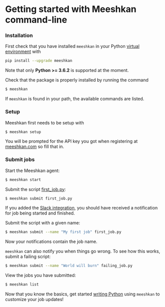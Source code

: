 # Getting started with Meeshkan command-line


### Installation
First check that you have installed `meeshkan` in your Python
[virtual environment](https://docs.python.org/3/tutorial/venv.html) with
````bash
pip install --upgrade meeshkan
````
Note that only **Python >= 3.6.2** is supported at the moment.

Check that the package is properly installed by running the command
```bash
$ meeshkan
```
If `meeshkan` is found in your path, the available commands are listed.

### Setup

Meeshkan first needs to be setup with
```bash
$ meeshkan setup
```
You will be prompted for the API key you got when registering at
[meeshkan.com](https://meeshkan.com) so fill that in.

### Submit jobs
Start the Meeshkan agent:
```bash
$ meeshkan start
```

Submit the script [first_job.py](./first_job.py):
```bash
$ meeshkan submit first_job.py
```
If you added the [Slack integration](https://www.meeshkan.com/docs/slack), you should have
received a notification for job being started and finished.

Submit the script with a given name:
```bash
$ meeshkan submit --name "My first job" first_job.py
```
Now your notifications contain the job name.

`meeshkan` can also notify you when things go wrong.
To see how this works, submit a failing script:
```bash
$ meeshkan submit --name "World will burn" failing_job.py
```

View the jobs you have submitted:
```bash
$ meeshkan list
```

Now that you know the basics, get started [writing Python](../writing-scripts)
using ``meeshkan`` to customize your job updates!